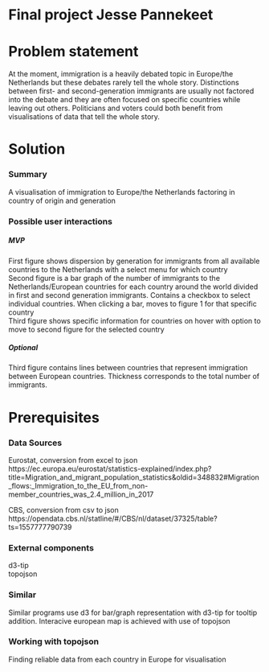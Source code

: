 # Final project Jesse Pannekeet

<h1>Problem statement</h1>
<p>At the moment, immigration is a heavily debated topic in Europe/the Netherlands but these debates rarely tell the whole story. Distinctions between first- and second-generation immigrants are usually not factored into the debate and they are often focused on specific countries while leaving out others. Politicians and voters could both benefit from visualisations of data that tell the whole story.

<h1>Solution</h1>
<h3>Summary</h3>
<p>A visualisation of immigration to Europe/the Netherlands factoring in country of origin and generation<br />
<h3>Possible user interactions</h3>
<h5>MVP</h5>
<p>First figure shows dispersion by generation for immigrants from all available countries to the Netherlands with a select menu for which country<br />
Second figure is a bar graph of the number of immigrants to the Netherlands/European countries for each country around the world divided in first and second generation immigrants. Contains a checkbox to select individual countries. When clicking a bar, moves to figure 1 for that specific country<br />
Third figure shows specific information for countries on hover with option to move to second figure for the selected country
<h5>Optional</h5>
<p>Third figure contains lines between countries that represent immigration between European countries. Thickness corresponds to the total number of immigrants.<br />

<h1>Prerequisites</h1>
<h3>Data Sources</h3>
<p>Eurostat, conversion from excel to json<br />
https://ec.europa.eu/eurostat/statistics-explained/index.php?title=Migration_and_migrant_population_statistics&oldid=348832#Migration_flows:_Immigration_to_the_EU_from_non-member_countries_was_2.4_million_in_2017
<p>CBS, conversion from csv to json<br />
https://opendata.cbs.nl/statline/#/CBS/nl/dataset/37325/table?ts=1557777790739

<h3>External components</h3>
<p>d3-tip<br />topojson

<h3>Similar</h3>
<p>Similar programs use d3 for bar/graph representation with d3-tip for tooltip addition. Interacive european map is achieved with use of topojson

<h3>Working with topojson</h3>
Finding reliable data from each country in Europe for visualisation
